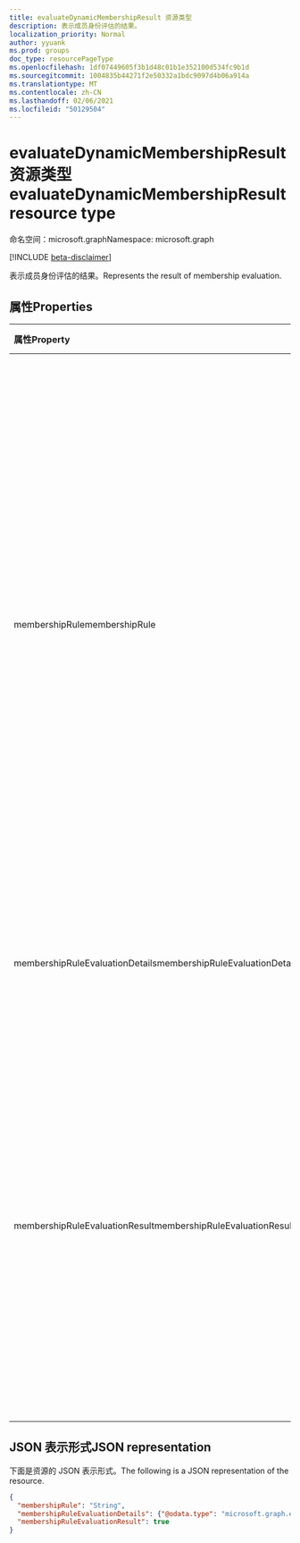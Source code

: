 ```yaml
---
title: evaluateDynamicMembershipResult 资源类型
description: 表示成员身份评估的结果。
localization_priority: Normal
author: yyuank
ms.prod: groups
doc_type: resourcePageType
ms.openlocfilehash: 1df07449605f3b1d48c01b1e352100d534fc9b1d
ms.sourcegitcommit: 1004835b44271f2e50332a1bdc9097d4b06a914a
ms.translationtype: MT
ms.contentlocale: zh-CN
ms.lasthandoff: 02/06/2021
ms.locfileid: "50129504"
---
```

# <a name="evaluatedynamicmembershipresult-resource-type"></a><span data-ttu-id="cb2ad-103">evaluateDynamicMembershipResult 资源类型</span><span class="sxs-lookup"><span data-stu-id="cb2ad-103">evaluateDynamicMembershipResult resource type</span></span>

<span data-ttu-id="cb2ad-104">命名空间：microsoft.graph</span><span class="sxs-lookup"><span data-stu-id="cb2ad-104">Namespace: microsoft.graph</span></span>

[!INCLUDE [beta-disclaimer](../../includes/beta-disclaimer.md)]

<span data-ttu-id="cb2ad-105">表示成员身份评估的结果。</span><span class="sxs-lookup"><span data-stu-id="cb2ad-105">Represents the result of membership evaluation.</span></span>

## <a name="properties"></a><span data-ttu-id="cb2ad-106">属性</span><span class="sxs-lookup"><span data-stu-id="cb2ad-106">Properties</span></span>

| <span data-ttu-id="cb2ad-107">属性</span><span class="sxs-lookup"><span data-stu-id="cb2ad-107">Property</span></span> | <span data-ttu-id="cb2ad-108">类型</span><span class="sxs-lookup"><span data-stu-id="cb2ad-108">Type</span></span> | <span data-ttu-id="cb2ad-109">说明</span><span class="sxs-lookup"><span data-stu-id="cb2ad-109">Description</span></span> |
|:-------- |:---- |:----------- |
| <span data-ttu-id="cb2ad-110">membershipRule</span><span class="sxs-lookup"><span data-stu-id="cb2ad-110">membershipRule</span></span> | <span data-ttu-id="cb2ad-111">String</span><span class="sxs-lookup"><span data-stu-id="cb2ad-111">String</span></span> | <span data-ttu-id="cb2ad-112">如果提供了组 ID，则值为组的成员身份规则。</span><span class="sxs-lookup"><span data-stu-id="cb2ad-112">If a group ID is provided, the value is the membership rule for the group.</span></span> <span data-ttu-id="cb2ad-113">如果未提供组 ID，则值为作为参数提供的成员资格规则。</span><span class="sxs-lookup"><span data-stu-id="cb2ad-113">If a group ID is not provided, the value is the membership rule that was provided as a parameter.</span></span> <span data-ttu-id="cb2ad-114">有关详细信息，请参阅 [Azure Active Directory 中组的动态成员身份规则](/azure/active-directory/users-groups-roles/groups-dynamic-membership)。</span><span class="sxs-lookup"><span data-stu-id="cb2ad-114">For more information, see [Dynamic membership rules for groups in Azure Active Directory](/azure/active-directory/users-groups-roles/groups-dynamic-membership).</span></span> |
| <span data-ttu-id="cb2ad-115">membershipRuleEvaluationDetails</span><span class="sxs-lookup"><span data-stu-id="cb2ad-115">membershipRuleEvaluationDetails</span></span> | [<span data-ttu-id="cb2ad-116">expressionEvaluationDetails</span><span class="sxs-lookup"><span data-stu-id="cb2ad-116">expressionEvaluationDetails</span></span>](expressionevaluationdetails.md) | <span data-ttu-id="cb2ad-117">提供成员资格评估结果的详细分析。</span><span class="sxs-lookup"><span data-stu-id="cb2ad-117">Provides a detailed anaylsis of the membership evaluation result.</span></span> |
| <span data-ttu-id="cb2ad-118">membershipRuleEvaluationResult</span><span class="sxs-lookup"><span data-stu-id="cb2ad-118">membershipRuleEvaluationResult</span></span> | <span data-ttu-id="cb2ad-119">Boolean</span><span class="sxs-lookup"><span data-stu-id="cb2ad-119">Boolean</span></span> | <span data-ttu-id="cb2ad-120">该值是 `true` 用户或设备是组的成员。</span><span class="sxs-lookup"><span data-stu-id="cb2ad-120">The value is `true` if the user or device is a member of the group.</span></span> <span data-ttu-id="cb2ad-121">如果提供了成员资格规则，并且用户或设备通过规则评估，则值也可能 `true` 为 ;否则 `false` 为 。</span><span class="sxs-lookup"><span data-stu-id="cb2ad-121">The value can also be `true` if a membership rule was provided and the user or device passes the rule evaluation; otherwise `false`.</span></span> |

## <a name="json-representation"></a><span data-ttu-id="cb2ad-122">JSON 表示形式</span><span class="sxs-lookup"><span data-stu-id="cb2ad-122">JSON representation</span></span>

<span data-ttu-id="cb2ad-123">下面是资源的 JSON 表示形式。</span><span class="sxs-lookup"><span data-stu-id="cb2ad-123">The following is a JSON representation of the resource.</span></span>

<!-- {
  "blockType": "resource",
  "optionalProperties": [

  ],
  "@odata.type": "microsoft.graph.evaluateDynamicMembershipResult",
  "baseType": null
}-->

```json
{
  "membershipRule": "String",
  "membershipRuleEvaluationDetails": {"@odata.type": "microsoft.graph.expressionEvaluationDetails"},
  "membershipRuleEvaluationResult": true
}
```

<!-- uuid: 16cd6b66-4b1a-43a1-adaf-3a886856ed98
2019-02-04 14:57:30 UTC -->
<!-- {
  "type": "#page.annotation",
  "description": "evaluateDynamicMembershipResult resource",
  "keywords": "",
  "section": "documentation",
  "tocPath": ""
}-->